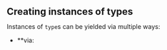 <h2 style="margin:0; line-height:1.1;">Creating instances of types</h2>

Instances of `type`s can be yielded via multiple ways: 

- **via:
